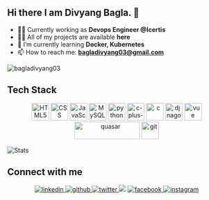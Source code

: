 ## Hi there I am Divyang Bagla. 👋

- 👨‍💻 Currently working as **Devops Engineer @Icertis**
- 👨‍💻 All of my projects are available **here**
- 🌱 I’m currently learning **Docker, Kubernetes**
- 📫 How to reach me: **bagladivyang03@gmail.com**


<p align="left"> <img src="https://komarev.com/ghpvc/?username=bagladivyang03" alt="bagladivyang03" /> </p>

## Tech Stack
<p align="center"><img src="https://github.com/gilbarbara/logos/blob/master/logos/html-5.svg" alt="HTML5" width="40" height="40"/>
<img src="https://github.com/gilbarbara/logos/blob/master/logos/css-3.svg" alt="CSS" width="40" height="40"/>
<img src="https://github.com/gilbarbara/logos/blob/master/logos/javascript.svg" alt="JavaScript" widht="40" height="40" />
<img src="https://github.com/gilbarbara/logos/blob/master/logos/mysql.svg" alt="MySQL" width="40" height="40"/>
<img src="https://github.com/gilbarbara/logos/blob/master/logos/python.svg" alt="python" width="40" height="40"/> 
<img src="https://raw.githubusercontent.com/gilbarbara/logos/master/logos/c-plusplus.svg" alt="c-plus-plus" width="40" height="40"/>
<img src="https://github.com/gilbarbara/logos/blob/master/logos/c.svg" alt="c" width="40" height="40"/>
<img src="https://github.com/gilbarbara/logos/blob/master/logos/django.svg" alt="djnago" width="40" height="40"/> 
<img src="https://github.com/gilbarbara/logos/blob/master/logos/vue.svg" alt="vue" width="40" height="40"/> 
 <img src="https://cdn.rawgit.com/quasarframework/quasar-art/863c14bd/dist/svg/quasar-logo-full-inline.svg" alt="quasar" width="150" height="40"/> 
<img src="https://github.com/gilbarbara/logos/blob/master/logos/git-icon.svg" alt="git" width="40" height="40"/> 
 


![Stats](https://github-readme-stats.vercel.app/api?username=bagladivyang03&show_icons=true&hide_border=true)



 

## Connect with me  
<div align="center">
 <a href="https://www.linkedin.com/in/divyang-bagla-976233176/" target="_blank">
<img src=https://img.shields.io/badge/linkedin-%231E77B5.svg?&style=for-the-badge&logo=linkedin&logoColor=white alt=linkedin style="margin-bottom: 5px;" />
</a>
<a href="https://github.com/bagladivyang03" target="_blank">
<img src=https://img.shields.io/badge/github-%2324292e.svg?&style=for-the-badge&logo=github&logoColor=white alt=github style="margin-bottom: 5px;" />
</a>
<a href="https://twitter.com/bagladivyang03" target="_blank">
<img src=https://img.shields.io/badge/twitter-%2300acee.svg?&style=for-the-badge&logo=twitter&logoColor=white alt=twitter style="margin-bottom: 5px;" />
</a>
 <a href="mailto:bagladivyang03@gmail.com?subject=Hello%20Divyang,%20From%20Github"><img src="https://img.shields.io/badge/gmail-%23D14836.svg?&style=for-the-badge&logo=gmail&logoColor=white" /></a>
<a href="https://www.facebook.com/divyang.bagla.1/" target="_blank">
<img src=https://img.shields.io/badge/facebook-%232E87FB.svg?&style=for-the-badge&logo=facebook&logoColor=white alt=facebook style="margin-bottom: 5px;" />
</a>
<a href="https://instagram.com/divyang_bagla_03" target="_blank">
<img src=https://img.shields.io/badge/instagram-%23000000.svg?&style=for-the-badge&logo=instagram&logoColor=white&color=orange alt=instagram style="margin-bottom: 5px;" />
</a>
</div>
